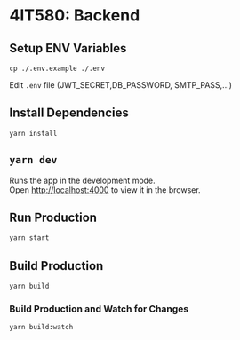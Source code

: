 # 4IT580: Backend

## Setup ENV Variables

```
cp ./.env.example ./.env
```
Edit `.env` file (JWT_SECRET,DB_PASSWORD, SMTP_PASS,...)

## Install Dependencies

```bash
yarn install
```

## `yarn dev`

Runs the app in the development mode.\
Open [http://localhost:4000](http://localhost:4000) to view it in the browser.

## Run Production

```bash
yarn start
```

## Build Production

```bash
yarn build
```

### Build Production and Watch for Changes

```bash
yarn build:watch
```

